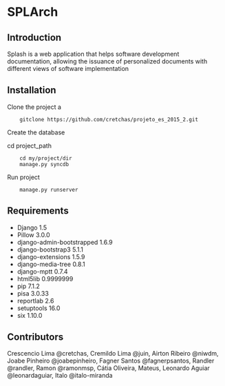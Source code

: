 SPLArch
=======================

Introduction
------------
Splash is a web application that helps software development documentation, allowing the issuance of personalized documents with different views of software implementation

Installation 
---------------------------

Clone the project a

        gitclone https://github.com/cretchas/projeto_es_2015_2.git

Create the database

cd project_path

        cd my/project/dir
        manage.py syncdb

Run project

        manage.py runserver


Requirements
---------------------------

  * Django	1.5
  * Pillow	3.0.0
  * django-admin-bootstrapped	1.6.9
  * django-bootstrap3	5.1.1	
  * django-extensions	1.5.9
  * django-media-tree	0.8.1
  * django-mptt	0.7.4
  * html5lib	0.9999999
  * pip	7.1.2	
  * pisa	3.0.33
  * reportlab	2.6
  * setuptools	16.0
  * six	1.10.0


Contributors
---------------------------

Crescencio Lima @cretchas, Cremildo Lima @juin, Airton Ribeiro @niwdm, Joabe Pinheiro @joabepinheiro, Fagner Santos @fagnerpsantos, Randler @randler, Ramon @ramonmsp, Cátia Oliveira, Mateus, Leonardo Aguiar @leonardaguiar, Italo @italo-miranda
